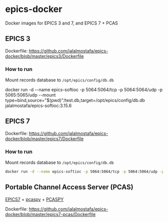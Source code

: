 # epics-docker
Docker images for EPICS 3 and 7, and EPICS 7 + PCAS

## EPICS 3

Dockerfile: https://github.com/jalalmostafa/epics-docker/blob/master/epics3/Dockerfile

### How to run

Mount records database to `/opt/epics/config/db.db`

docker run -d --name epics-softioc -p 5064:5064/tcp -p 5064:5064/udp -p 5065:5065/udp --mount type=bind,source="$(pwd)"/test.db,target=/opt/epics/config/db.db jalalmostafa/epics-softioc:3.15.6

## EPICS 7

Dockerfile: https://github.com/jalalmostafa/epics-docker/blob/master/epics7/Dockerfile

### How to run

Mount records database to `/opt/epics/config/db.db`

```bash
docker run -d --name epics-softioc -p 5064:5064/tcp -p 5064:5064/udp -p 5065:5065/udp --mount type=bind,source="$(pwd)"/test.db,target=/opt/epics/config/db.db jalalmostafa/epics-softioc:7.0.4
```

## Portable Channel Access Server (PCAS)

[EPICS7](https://epics.anl.gov/base/R7-0/4.php) + [pcaspy](https://epics.anl.gov/extensions/cas/index.php) + [PCASPY](https://github.com/paulscherrerinstitute/pcaspy)

Dockerfile: https://github.com/jalalmostafa/epics-docker/blob/master/epics7-pcas/Dockerfile
